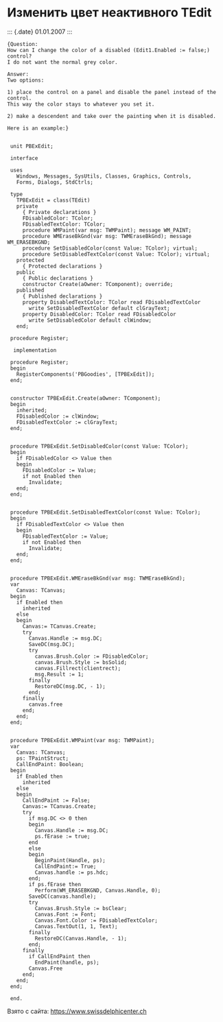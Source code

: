 Изменить цвет неактивного TEdit
===============================

::: {.date}
01.01.2007
:::

    {Question: 
    How can I change the color of a disabled (Edit1.Enabled := false;) control? 
    I do not want the normal grey color. 
     
    Answer: 
    Two options: 
     
    1) place the control on a panel and disable the panel instead of the control. 
    This way the color stays to whatever you set it. 
     
    2) make a descendent and take over the painting when it is disabled. 
     
    Here is an example:}
     
     
     unit PBExEdit;
     
     interface
     
     uses
       Windows, Messages, SysUtils, Classes, Graphics, Controls,
       Forms, Dialogs, StdCtrls;
     
     type
       TPBExEdit = class(TEdit)
       private
         { Private declarations }
         FDisabledColor: TColor;
         FDisabledTextColor: TColor;
         procedure WMPaint(var msg: TWMPaint); message WM_PAINT;
         procedure WMEraseBkGnd(var msg: TWMEraseBkGnd); message WM_ERASEBKGND;
         procedure SetDisabledColor(const Value: TColor); virtual;
         procedure SetDisabledTextColor(const Value: TColor); virtual;
       protected
         { Protected declarations }
       public
         { Public declarations }
         constructor Create(aOwner: TComponent); override;
       published
         { Published declarations }
         property DisabledTextColor: TColor read FDisabledTextColor
           write SetDisabledTextColor default clGrayText;
         property DisabledColor: TColor read FDisabledColor
           write SetDisabledColor default clWindow;
       end;
     
     procedure Register;
     
      implementation
     
     procedure Register;
     begin
       RegisterComponents('PBGoodies', [TPBExEdit]);
     end;
     
     
     constructor TPBExEdit.Create(aOwner: TComponent);
     begin
       inherited;
       FDisabledColor := clWindow;
       FDisabledTextColor := clGrayText;
     end;
     
     
     procedure TPBExEdit.SetDisabledColor(const Value: TColor);
     begin
       if FDisabledColor <> Value then
       begin
         FDisabledColor := Value;
         if not Enabled then
           Invalidate;
       end;
     end;
     
     
     procedure TPBExEdit.SetDisabledTextColor(const Value: TColor);
     begin
       if FDisabledTextColor <> Value then
       begin
         FDisabledTextColor := Value;
         if not Enabled then
           Invalidate;
       end;
     end;
     
     
     procedure TPBExEdit.WMEraseBkGnd(var msg: TWMEraseBkGnd);
     var
       Canvas: TCanvas;
     begin
       if Enabled then
         inherited
       else
       begin
         Canvas:= TCanvas.Create;
         try
           Canvas.Handle := msg.DC;
           SaveDC(msg.DC);
           try
             canvas.Brush.Color := FDisabledColor;
             canvas.Brush.Style := bsSolid;
             canvas.Fillrect(clientrect);
             msg.Result := 1;
           finally
             RestoreDC(msg.DC, - 1);
           end;
         finally
           canvas.free
         end;
       end;
     end;
     
     
     procedure TPBExEdit.WMPaint(var msg: TWMPaint);
     var
       Canvas: TCanvas;
       ps: TPaintStruct;
       CallEndPaint: Boolean;
     begin
       if Enabled then
         inherited
       else
       begin
         CallEndPaint := False;
         Canvas:= TCanvas.Create;
         try
           if msg.DC <> 0 then
           begin
             Canvas.Handle := msg.DC;
             ps.fErase := true;
           end
           else
           begin
             BeginPaint(Handle, ps);
             CallEndPaint:= True;
             Canvas.handle := ps.hdc;
           end;
           if ps.fErase then
             Perform(WM_ERASEBKGND, Canvas.Handle, 0);
           SaveDC(canvas.handle);
           try
             Canvas.Brush.Style := bsClear;
             Canvas.Font := Font;
             Canvas.Font.Color := FDisabledTextColor;
             Canvas.TextOut(1, 1, Text);
           finally
             RestoreDC(Canvas.Handle, - 1);
           end;
         finally
           if CallEndPaint then
             EndPaint(handle, ps);
           Canvas.Free
         end;
       end;
     end;
     
     end.
     

Взято с сайта: <https://www.swissdelphicenter.ch>
